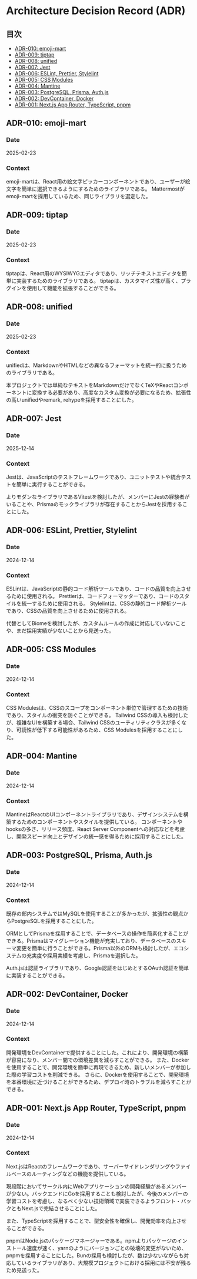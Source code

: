 # Architecture Decision Record (ADR)

## 目次

- [ADR-010: emoji-mart](#adr-010)
- [ADR-009: tiptap](#adr-009)
- [ADR-008: unified](#adr-008)
- [ADR-007: Jest](#adr-007)
- [ADR-006: ESLint, Prettier, Stylelint](#adr-006)
- [ADR-005: CSS Modules](#adr-005)
- [ADR-004: Mantine](#adr-004)
- [ADR-003: PostgreSQL, Prisma, Auth.js](#adr-003)
- [ADR-002: DevContainer, Docker](#adr-002)
- [ADR-001: Next.js App Router, TypeScript, pnpm](#adr-001)

<h2 id="adr-010">ADR-010: emoji-mart</h2>

### Date

2025-02-23

### Context

emoji-martは、React用の絵文字ピッカーコンポーネントであり、ユーザーが絵文字を簡単に選択できるようにするためのライブラリである。
Mattermostがemoji-martを採用しているため、同じライブラリを選定した。

<h2 id="adr-009">ADR-009: tiptap</h2>

### Date

2025-02-23

### Context

tiptapは、React用のWYSIWYGエディタであり、リッチテキストエディタを簡単に実装するためのライブラリである。
tiptapは、カスタマイズ性が高く、プラグインを使用して機能を拡張することができる。

<h2 id="adr-008">ADR-008: unified</h2>

### Date

2025-02-23

### Context

unifiedは、MarkdownやHTMLなどの異なるフォーマットを統一的に扱うためのライブラリである。

本プロジェクトでは単純なテキストをMarkdownだけでなくTeXやReactコンポーネントに変換する必要があり、高度なカスタム変換が必要になるため、拡張性の高いunifiedやremark, rehypeを採用することにした。

<h2 id="adr-007">ADR-007: Jest</h2>

### Date

2025-12-14

### Context

Jestは、JavaScriptのテストフレームワークであり、ユニットテストや統合テストを簡単に実行することができる。

よりモダンなライブラリであるVitestを検討したが、メンバーにJestの経験者がいることや、Prismaのモックライブラリが存在することからJestを採用することにした。

<h2 id="adr-006">ADR-006: ESLint, Prettier, Stylelint</h2>

### Date

2024-12-14

### Context

ESLintは、JavaScriptの静的コード解析ツールであり、コードの品質を向上させるために使用される。
Prettierは、コードフォーマッターであり、コードのスタイルを統一するために使用される。
Stylelintは、CSSの静的コード解析ツールであり、CSSの品質を向上させるために使用される。

代替としてBiomeを検討したが、カスタムルールの作成に対応していないことや、まだ採用実績が少ないことから見送った。

<h2 id="adr-005">ADR-005: CSS Modules</h2>

### Date

2024-12-14

### Context

CSS Modulesは、CSSのスコープをコンポーネント単位で管理するための技術であり、スタイルの衝突を防ぐことができる。
Tailwind CSSの導入も検討したが、複雑なUIを構築する場合、Tailwind CSSのユーティリティクラスが多くなり、可読性が低下する可能性があるため、CSS Modulesを採用することにした。

<h2 id="adr-004">ADR-004: Mantine</h2>

### Date

2024-12-14

### Context

MantineはReactのUIコンポーネントライブラリであり、デザインシステムを構築するためのコンポーネントやスタイルを提供している。
コンポーネントやhooksの多さ、リリース頻度、React Server Componentへの対応などを考慮し、開発スピード向上とデザインの統一感を得るために採用することにした。

<h2 id="adr-003">ADR-003: PostgreSQL, Prisma, Auth.js</h2>

### Date

2024-12-14

### Context

既存の部内システムではMySQLを使用することが多かったが、拡張性の観点からPostgreSQLを採用することにした。

ORMとしてPrismaを採用することで、データベースの操作を簡素化することができる。Prismaはマイグレーション機能が充実しており、データベースのスキーマ変更を簡単に行うことができる。Prisma以外のORMも検討したが、エコシステムの充実度や採用実績を考慮し、Prismaを選択した。

Auth.jsは認証ライブラリであり、Google認証をはじめとするOAuth認証を簡単に実装することができる。

<h2 id="adr-002">ADR-002: DevContainer, Docker</h2>

### Date

2024-12-14

### Context

開発環境をDevContainerで提供することにした。これにより、開発環境の構築が容易になり、メンバー間での環境差異を減らすことができる。
また、Dockerを使用することで、開発環境を簡単に再現できるため、新しいメンバーが参加した際の学習コストを削減できる。
さらに、Dockerを使用することで、開発環境を本番環境に近づけることができるため、デプロイ時のトラブルを減らすことができる。

<h2 id="adr-001">ADR-001: Next.js App Router, TypeScript, pnpm</h2>

### Date

2024-12-14

### Context

Next.jsはReactのフレームワークであり、サーバーサイドレンダリングやファイルベースのルーティングなどの機能を提供している。

現段階においてサークル内にWebアプリケーションの開発経験があるメンバーが少ない。バックエンドにGoを採用することも検討したが、今後のメンバーの学習コストを考慮し、なるべく少ない技術領域で実装できるようフロント・バックともNext.jsで完結させることにした。

また、TypeScriptを採用することで、型安全性を確保し、開発効率を向上させることができる。

pnpmはNode.jsのパッケージマネージャーである。npmよりパッケージのインストール速度が速く、yarnのようにバージョンごとの破壊的変更がないため、pnpmを採用することにした。Bunの採用も検討したが、数は少ないながらも対応しているライブラリがあり、大規模プロジェクトにおける採用には不安が残るため見送った。

